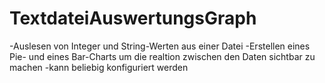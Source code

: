 # TextdateiAuswertungsGraph

-Auslesen von Integer und String-Werten aus einer Datei
-Erstellen eines Pie- und eines Bar-Charts um die realtion zwischen den Daten sichtbar zu machen
-kann beliebig konfiguriert werden
